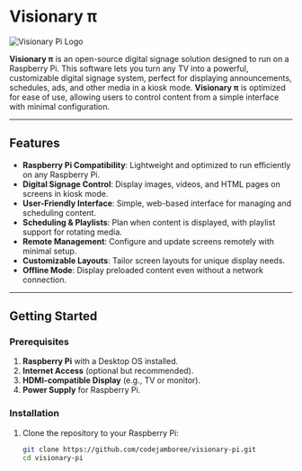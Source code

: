 # Visionary π

![Visionary Pi Logo](./logo.png)

**Visionary π** is an open-source digital signage solution designed to run on a Raspberry Pi. This software lets you turn any TV into a powerful, customizable digital signage system, perfect for displaying announcements, schedules, ads, and other media in a kiosk mode. **Visionary π** is optimized for ease of use, allowing users to control content from a simple interface with minimal configuration.

---

## Features

- **Raspberry Pi Compatibility**: Lightweight and optimized to run efficiently on any Raspberry Pi.
- **Digital Signage Control**: Display images, videos, and HTML pages on screens in kiosk mode.
- **User-Friendly Interface**: Simple, web-based interface for managing and scheduling content.
- **Scheduling & Playlists**: Plan when content is displayed, with playlist support for rotating media.
- **Remote Management**: Configure and update screens remotely with minimal setup.
- **Customizable Layouts**: Tailor screen layouts for unique display needs.
- **Offline Mode**: Display preloaded content even without a network connection.

---

## Getting Started

### Prerequisites

1. **Raspberry Pi** with a Desktop OS installed.
2. **Internet Access** (optional but recommended).
3. **HDMI-compatible Display** (e.g., TV or monitor).
4. **Power Supply** for Raspberry Pi.

### Installation

1. Clone the repository to your Raspberry Pi:
   ```bash
   git clone https://github.com/codejamboree/visionary-pi.git
   cd visionary-pi
